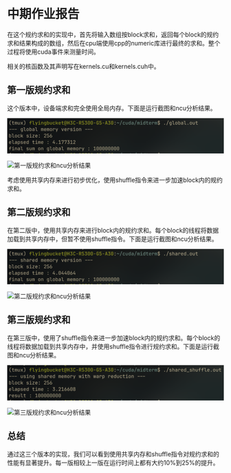 # 中期作业报告

在这个规约求和的实现中，首先将输入数组按block求和，返回每个block的规约求和结果构成的数组，然后在cpu端使用cpp的numeric库进行最终的求和。整个过程将使用cuda事件来测量时间。

相关的核函数及其声明写在kernels.cu和kernels.cuh中。

## 第一版规约求和

这个版本中，设备端求和完全使用全局内存。下面是运行截图和ncu分析结果。

![第一版规约求和运行截图](./images/reduce_v1.png)

![第一版规约求和ncu分析结果](./images/reduce_v1_ncu.png)

考虑使用共享内存来进行初步优化，使用shuffle指令来进一步加速block内的规约求和。

## 第二版规约求和
在第二版中，使用共享内存来进行block内的规约求和。每个block的线程将数据加载到共享内存中，但暂不使用shuffle指令。下面是运行截图和ncu分析结果。

![第二版规约求和运行截图](./images/reduce_v2.png)

![第二版规约求和ncu分析结果](./images/reduce_v2_ncu.png)

## 第三版规约求和
在第三版中，使用了shuffle指令来进一步加速block内的规约求和。每个block的线程将数据加载到共享内存中，并使用shuffle指令进行规约求和。下面是运行截图和ncu分析结果。

![第三版规约求和运行截图](./images/reduce_v3.png)

![第三版规约求和ncu分析结果](./images/reduce_v3_ncu.png)

## 总结
通过这三个版本的实现，我们可以看到使用共享内存和shuffle指令对规约求和的性能有显著提升。每一版相较上一版在运行时间上都有大约10%到25%的提升。